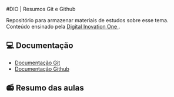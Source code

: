 
#DIO | Resumos Git e Github

Repositório para armazenar materiais de estudos sobre esse tema. Conteúdo ensinado pela [Digital Inovation One ](www.dio.me).

## 💻 Documentação
- [Documentação Git](https://git-scm.com/doc)
- [Documentação Github](https://docs.github.com)

## 📻 Resumo das aulas

